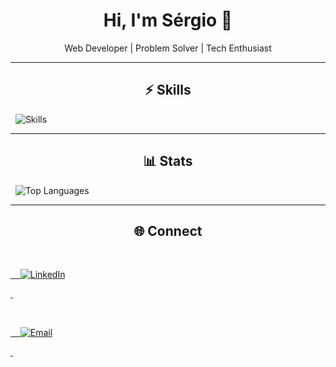 <h1 align="center">Hi, I'm Sérgio 👋</h1>

<p align="center">Web Developer | Problem Solver | Tech Enthusiast</p>



---



<h2 align="center">⚡ Skills</h2>

<p align="center">

  <img src="https://skillicons.dev/icons?i=react,go,angular,cs,mysql" alt="Skills" />

</p>



---



<h2 align="center">📊 Stats</h2>

<p align="center">

  <img src="https://github-readme-stats.vercel.app/api/top-langs/?username=sergiorbf&layout=compact&theme=dark" alt="Top Languages" />

</p>



---



<h2 align="center">🌐 Connect</h2>

<p align="center">

  <a href="https://www.linkedin.com/in/sergio-rbf/" target="_blank">

    <img src="https://img.shields.io/badge/LinkedIn-0A66C2?style=for-the-badge&logo=linkedin&logoColor=white" alt="LinkedIn" />

  </a>

  <a href="mailto:contato.sergiorbf@gmail.com">

    <img src="https://img.shields.io/badge/Email-D14836?style=for-the-badge&logo=gmail&logoColor=white" alt="Email" />

  </a>

</p>
